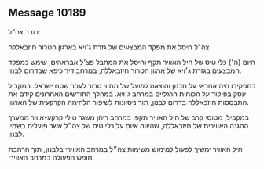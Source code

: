 ## Message 10189

דובר צה"ל:

צה"ל חיסל את מפקד המבצעים של גזרת ג'ויא בארגון הטרור חיזבאללה

היום (ה׳) כלי טיס של חיל האוויר תקף וחיסל את המחבל פצ׳ל אבראהים, שימש כמפקד המבצעים בגזרת ג׳ויא של ארגון הטרור חיזבאללה, במרחב דיר כיפא שבדרום לבנון.

בתפקידו היה אחראי על תכנון והוצאה לפועל של מתווי טרור לעבר שטח ישראל. במקביל עסק בפיקוד על הכוחות הרגליים במרחב ג׳ויא. במהלך החודשים האחרונים קידם את התבססות חיזבאללה בדרום לבנון, תוך ניסיונות לשיפור הלחימה הקרקעית של הארגון.

במקביל, מטוסי קרב של חיל האוויר תקפו במרחב ריחן משגר טילי קרקע-אוויר ממערך ההגנה האווירית של חיזבאללה, שהיווה איום על כלי טיס של צה״ל אשר פועלים בשמיי לבנון. 

חיל האוויר ימשיך לפעול למימוש משימות צה״ל במרחב האווירי בלבנון, תוך הרחבת חופש הפעולה במרחב האווירי.

